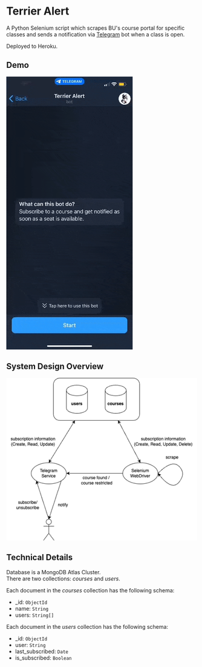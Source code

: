# Terrier Alert
A Python Selenium script which scrapes BU's course portal for specific classes and sends a notification via [Telegram](https://telegram.org/) bot when a class is open. 

Deployed to Heroku.

## Demo
![demo](doc/terrier-alert-demo.gif)

## System Design Overview
![system schema](doc/terrier-alert-overview.drawio.png)

## Technical Details
Database is a MongoDB Atlas Cluster.  
There are two collections: _courses_ and _users_. 

Each document in the _courses_ collection has the following schema:
* _id: `ObjectId`
* name: `String`
* users: `String[]`

Each document in the _users_ collection has the following schema:
* _id: `ObjectId`
* user: `String`
* last_subscribed: `Date`
* is_subscribed: `Boolean`
